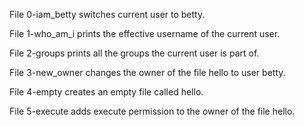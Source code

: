 File 0-iam_betty switches current user to betty.

File 1-who_am_i prints the effective username of the current user.

File 2-groups prints all the groups the current user is part of.

File 3-new_owner changes the owner of the file hello to user betty.

File 4-empty creates an empty file called hello.

File 5-execute adds execute permission to the owner of the file hello.



